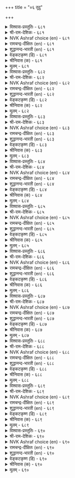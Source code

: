 +++
title = "०६ तूदु"

+++


<details><summary>विश्वास-प्रस्तुतिः - ६८१</summary>

अऩ्पुडैमै आऩ्ऱ कुडिप्पिऱत्तल् वेन्दवाम्
पण्बुडैमै तूदुरैप्पाऩ् पण्बु। ६८१
</details>

<details><summary>श्री-राम-देशिकः - ६८१</summary>

अधिकारः ६९. दौत्यम्  
बन्धुप्रीतिः कुलीनत्वं राजवाञ्छितसद्गुणाः ।  
अतैर्विशेषणैर्युक्तो दूतो भवितुमर्हति ॥ ६८१॥
</details>

<details><summary>NVK Ashraf choice (en) - ६८१</summary>

०६८१
Kindliness, high birth, and a nature pleasing to kings
Are the qualities of an envoy. *
(Satguru Subramuniyaswami)
</details>

<details><summary>रामचन्द्र-दीक्षितः (en) - ६८१</summary>

681\. aṉpu uṭaimai, āṉṟa kuṭippiṟattal, vēntu avām  
paṇpu uṭaimai,- tūtu uraippāṉ paṇpu.

681\. The characteristics of an ambassador are lovability, noble birth and other qualities which evoke the monarch’s respect.  
</details>

<details><summary>शुद्धानन्द-भारती (en) - ६८१</summary>

1\. அன்புடைமை ஆன்ற குடிப்பிறத்தல் வேந்தவாம்  
பண்புடைமை தூதுரைப்பான் பண்பு.  
Love, noble birth, good courtesy  
Pleasing kings mark true embassy.        681  
</details>

<details><summary>वेङ्कटकृष्ण (हि) - ६८१</summary>

681
स्नेहशीलता उच्चकुल, नृप-इच्छित आचार ।  
राज-दूत में चाहिये, यह उत्तम संस्कार ॥
</details>

<details><summary>श्रीनिवास (क) - ६८१</summary>

681. प्रीतियुळ्ळवनागिरुवुदु, तक्क वंशोद्भवनागिरुवुदु, अरसनु मॆच्चुव गुणगळन्नु पडॆदिरुवुदु- इवु
रायभारवन्नु नडॆसुववन लक्षणगळु.

</details>

<details><summary>मूलम् - ६८१</summary>

अऩ्पुडैमै आऩ्ऱ कुडिप्पिऱत्तल् वेन्दवाम्
पण्बुडैमै तूदुरैप्पाऩ् पण्बु। ६८१
</details>

<details><summary>विश्वास-प्रस्तुतिः - ६८२</summary>

अऩ्पऱिवु आराय्न्द सॊल्वऩ्मै तूदुरैप्पार्क्कु
इऩ्ऱि यमैयाद मूऩ्ऱु। ६८२
</details>

<details><summary>श्री-राम-देशिकः - ६८२</summary>

विमृश्य वाक्यकथनपाटवं ज्ञानमार्जवम् ।  
राजप्रीतिरिमे दूतो त्रयः स्वाभाविका गुणाः ॥ ६८२॥
</details>

<details><summary>NVK Ashraf choice (en) - ६८२</summary>

०६८२
An envoy's three essentials
Are loyalty, intelligence and sagacious speech.
(P.S. Sundaram)
</details>

<details><summary>रामचन्द्र-दीक्षितः (en) - ६८२</summary>

682\. aṉpu, aṟivu, ārāynta colvaṉmai-tūtu uraippārkku  
iṉṟiyamaiyāta mūṉṟu.

682\. Love, wisdom, ability to talk with full knowledge, are the three indispensable qualities of an ambassador.  
</details>

<details><summary>शुद्धानन्द-भारती (en) - ६८२</summary>

2\. அன்பறிவு ஆராய்ந்த சொல்வன்மை தூதுரைப்பார்க்கு  
இன்றி யமையாத மூன்று.  
Envoys must bear love for their prince  
Knowledge and learned eloquence.        682  
</details>

<details><summary>वेङ्कटकृष्ण (हि) - ६८२</summary>

682
प्रेम बुद्धिमानी तथा, वाक्शक्ति सविवेक ।  
ये तीनों अनिवार्य हैं, राजदूत को एक ॥
</details>

<details><summary>श्रीनिवास (क) - ६८२</summary>

682. प्रीति, (तन्न व्यवहारदल्लि) अरिवु, विचारमाडि आडुव मातुगारिकॆ- इवु मूरु दूतनल्लि अनिवार्यवाद गुणगळु.

</details>

<details><summary>मूलम् - ६८२</summary>

अऩ्पऱिवु आराय्न्द सॊल्वऩ्मै तूदुरैप्पार्क्कु
इऩ्ऱि यमैयाद मूऩ्ऱु। ६८२
</details>

<details><summary>विश्वास-प्रस्तुतिः - ६८३</summary>

नूलारुळ् नूल्वल्लऩ् आगुदल् वेलारुळ्
वॆऩ्ऱि विऩैयुरैप्पाऩ् पण्बु। ६८३
</details>

<details><summary>श्री-राम-देशिकः - ६८३</summary>

निजराजजयोपायकथनं परभूपतौ ।  
दूतस्य लक्षणं नीतिशास्त्रज्ञत्वं निगद्यते ॥ ६८३॥
</details>

<details><summary>NVK Ashraf choice (en) - ६८३</summary>

०६८३
An envoy should be a scholar among the learned
To succeed among the powerful.
(P.S. Sundaram), (N.V.K. Ashraf)
</details>

<details><summary>रामचन्द्र-दीक्षितः (en) - ६८३</summary>

683\. nūlāruḷ nūl vallaṉ ākutal-vēlāruḷ  
veṉṟi viṉai uraippāṉ paṇpu.

683\. A skilful ambassador who wishes to gain his mission among other monarchs wielding the spear must be more learned than the learned.  
</details>

<details><summary>शुद्धानन्द-भारती (en) - ६८३</summary>

3\. நூலாருள் நூல்வல்லன் ஆகுதல் வேலாருள்  
வென்றி வினையுரைப்பான் பண்பு.  
Savant among savants, he pleads  
Before lanced king, triumphant words.        683  
</details>

<details><summary>वेङ्कटकृष्ण (हि) - ६८३</summary>

683
रिपु-नृप से जा जो करे, निज नृप की जय-बात ।  
लक्षण उसका वह रहे, विज्ञों में विख्यात ॥
</details>

<details><summary>श्रीनिवास (क) - ६८३</summary>

683. (दूतनादवनु) बेरॆ अरसरल्लिगॆ होगि तन्नरसन विजय साधनॆगळन्नु विशदपडिसुव जाण्मॆयन्नु तोरुवुदरिन्द,
राज्य शास्त्र बल्लवरल्लॆ पण्डितनॆनिसिकॊळ्ळुत्तानॆ.

</details>

<details><summary>मूलम् - ६८३</summary>

नूलारुळ् नूल्वल्लऩ् आगुदल् वेलारुळ्
वॆऩ्ऱि विऩैयुरैप्पाऩ् पण्बु। ६८३
</details>

<details><summary>विश्वास-प्रस्तुतिः - ६८४</summary>

अऱिवुरु वाराय्न्द कल्विइम् मूऩ्ऱऩ्
सॆऱिवुडैयाऩ् सॆल्ग विऩैक्कु। ६८४
</details>

<details><summary>श्री-राम-देशिकः - ६८४</summary>

विमर्शसहिता विद्या रूपं स्वाभाविकी मतिः ।  
एतत्त्रितयसम्पन्नो दौत्यकर्म समाचरेत् ॥ ६८४॥
</details>

<details><summary>NVK Ashraf choice (en) - ६८४</summary>

०६८४
Let him go on a mission who has these three:
Wisdom, personality and scholarship. *
(Satguru Subramuniyaswami), (P.S. Sundaram)
</details>

<details><summary>रामचन्द्र-दीक्षितः (en) - ६८४</summary>

684\. aṟivu, uru, ārāynta kalvi, im mūṉṟaṉ  
ceṟivu uṭaiyāṉ celka, viṉaikku.

684\. Only those who have wisdom, personality and mature scholarship must be sent on a mission.  
</details>

<details><summary>शुद्धानन्द-भारती (en) - ६८४</summary>

4\. அறிவுரு ஆராய்ந்த கல்விஇம் மூன்றன்  
செறிவுடையான் செல்க வினைக்கு.  
Who has these three: good form, sense, lore  
Can act as bold ambassador.        684  
</details>

<details><summary>वेङ्कटकृष्ण (हि) - ६८४</summary>

684
दूत कार्य हित वह चले, जिसके रहें अधीन ।  
शिक्षा अनुसंधानयुत, बुद्धि, रूप ये तीन ॥
</details>

<details><summary>श्रीनिवास (क) - ६८४</summary>

684. (स्वाभाविक) अरिवु, आकर्षक नोट, सतत प्रयत्नदिन्द बन्द कलिकॆ- ई मूरर हॊन्दाणिकॆयुळ्ळवनु, दूदु हेळुव
कॆलसक्कॆ तॊडगबहुदु.

</details>

<details><summary>मूलम् - ६८४</summary>

अऱिवुरु वाराय्न्द कल्विइम् मूऩ्ऱऩ्
सॆऱिवुडैयाऩ् सॆल्ग विऩैक्कु। ६८४
</details>

<details><summary>विश्वास-प्रस्तुतिः - ६८५</summary>

तॊगच् चॊल्लित् तूवाद नीक्कि नगच्चॊल्लि
नऩ्ऱि पयप्पदान् दूदु। ६८५
</details>

<details><summary>श्री-राम-देशिकः - ६८५</summary>

ग्रथयित्वा बहून् शब्दानपशब्दानपोह्य च ।  
पत्युएमनोऽनुकूलं यो वक्ति दूतः स कथ्यते ॥ ६८५॥
</details>

<details><summary>NVK Ashraf choice (en) - ६८५</summary>

०६८५
An envoy's words should be compact,
Unoffending, pleasant and useful.
(P.S. Sundaram)
</details>

<details><summary>रामचन्द्र-दीक्षितः (en) - ६८५</summary>

685\. tokac colli, tūvāta nīkki, nakac colli,  
naṉṟi payappatu ām-tūtu.

685\. A good ambassador is he who can talk cogently and sweetly and who is not offensive even in saying things that are disagreeable.  
</details>

<details><summary>शुद्धानन्द-भारती (en) - ६८५</summary>

5\. தொகச்சொல்லித் தூவாத நீக்கி நகச்சொல்லி  
நன்றி பயப்பதாம் தூது.  
Not harsh, the envoy's winsome ways  
Does good by pleasant words concise.        685  
</details>

<details><summary>वेङ्कटकृष्ण (हि) - ६८५</summary>

685
पुरुष वचन को त्याग कर, करे समन्वित बात ।  
लाभ करे प्रिय बोल कर, वही दूत है ज्ञात ॥
</details>

<details><summary>श्रीनिवास (क) - ६८५</summary>

685. हॊरनाडिन अरसरिगॆ हेळुवुदन्नु सङ्ग्रहवागि, अहितवाद विषयगळन्नु बिट्टु, नगॆसूसुवन्तॆ हेळि तन्नरसनिगॆ
ऒळ्ळॆयदागुवन्तॆ माडुववने दूतनॆनिसिकॊळ्ळुवनु.

</details>

<details><summary>मूलम् - ६८५</summary>

तॊगच् चॊल्लित् तूवाद नीक्कि नगच्चॊल्लि
नऩ्ऱि पयप्पदान् दूदु। ६८५
</details>

<details><summary>विश्वास-प्रस्तुतिः - ६८६</summary>

कऱ्ऱुक्कण् अञ्जाऩ् सॆलच्चॊल्लिक् कालत्ताल्
तक्कदु अऱिवदाम् तूदु। ६८६
</details>

<details><summary>श्री-राम-देशिकः - ६८६</summary>

नितीज्ञाः स्फुटवक्ता च धैर्यवान् रिपुसन्निधौ ।  
कालानुकूलप्रज्ञावन् दूतः स्यात् शास्त्रसम्मतः ॥ ६८६॥
</details>

<details><summary>NVK Ashraf choice (en) - ६८६</summary>

०६८६
An envoy should be well-read, fearless, persuasive,
And know what fits the occasion. *
(P.S. Sundaram), (M.S. Poornalingam Pillai)
</details>

<details><summary>रामचन्द्र-दीक्षितः (en) - ६८६</summary>

686\. kaṟṟu, kaṇ añcāṉ, celac colli, kālattāl  
takkatu aṟivatu ām-tūtu.

686\. The envoy must be learned, fearless, persuasive and expedient.  
</details>

<details><summary>शुद्धानन्द-भारती (en) - ६८६</summary>

6\. கற்றுக்கண் அஞ்சான் செலச்சொல்லிக் காலத்தால்  
தக்கது அறிவதாம் தூது.  
Learned; fearless, the envoy tends  
Convincing words which time demands.        686  
</details>

<details><summary>वेङ्कटकृष्ण (हि) - ६८६</summary>

686
नीति सीख हर, हो निडर, कर प्रभावकर बात ।  
समयोचित जो जान ले, वही दूत है ज्ञात ॥
</details>

<details><summary>श्रीनिवास (क) - ६८६</summary>

686. (राजनीति मॊदलादुवुगळन्नु) कलितु, (हगॆगळ बिरुनोटक्कॆ) हॆदरदॆ, हेळुवुदन्नु मनमुट्टुवन्तॆ हेळि, कालक्कॆ
तक्क तिळुवळिकॆ हॊन्दिरुववने दूतनॆनिसिकॊळ्ळुवनु.

</details>

<details><summary>मूलम् - ६८६</summary>

कऱ्ऱुक्कण् अञ्जाऩ् सॆलच्चॊल्लिक् कालत्ताल्
तक्कदु अऱिवदाम् तूदु। ६८६
</details>

<details><summary>विश्वास-प्रस्तुतिः - ६८७</summary>

कडऩऱिन्दु कालङ् गरुदि इडऩऱिन्दु
ऎण्णि उरैप्पाऩ् तलै। ६८७
</details>

<details><summary>श्री-राम-देशिकः - ६८७</summary>

कर्तव्यार्थपरिज्ञाता तत्कृतौ देशकालवित् ।  
विमृश्य कथनीयार्थवक्ता स्याद् दूतसत्तमः ॥ ६८७॥
</details>

<details><summary>NVK Ashraf choice (en) - ६८७</summary>

०६८७
The best know their mission, bide their time,
Wait for the occasion and think before speaking.
(N.V.K. Ashraf)
</details>

<details><summary>रामचन्द्र-दीक्षितः (en) - ६८७</summary>

687\. kaṭaṉ aṟintu, kālam karuti, iṭaṉ aṟintu,  
eṇṇi, uraippāṉ talai.

687\. The best envoy states his case convincingly knowing his duty at the proper time and place.  
</details>

<details><summary>शुद्धानन्द-भारती (en) - ६८७</summary>

7\. கடனறிந்து காலம் கருதி இடனறிந்து  
எண்ணி உரைப்பான் தலை.  
Knowing duty time and place  
The envoy employs mature phrase.        687  
</details>

<details><summary>वेङ्कटकृष्ण (हि) - ६८७</summary>

687
स्थान समय कर्तव्य भी, इनका कर सुविचार ।  
बात करे जो सोच कर, उत्तम दूत निहार ॥
</details>

<details><summary>श्रीनिवास (क) - ६८७</summary>

687. तन्न कर्तव्यवन्नु चॆन्नागि बल्लवनागि, अदन्नु नॆरवेरिसलु तक्क कालवन्नु निरीक्षिसि, तक्क स्थळवन्नू बल्लवनागि,
विचारमाडि, दूत कार्यवन्नु नॆरवेरिस बल्लवनु दूतरल्लिये श्रेष्ठनॆनिसिकॊळ्ळुवनु.

</details>

<details><summary>मूलम् - ६८७</summary>

कडऩऱिन्दु कालङ् गरुदि इडऩऱिन्दु
ऎण्णि उरैप्पाऩ् तलै। ६८७
</details>

<details><summary>विश्वास-प्रस्तुतिः - ६८८</summary>

तूय्मै तुणैमै तुणिवुडैमै इम्मूऩ्ऱिऩ्
वाय्मै वऴियुरैप्पाऩ् पण्बु। ६८८
</details>

<details><summary>श्री-राम-देशिकः - ६८८</summary>

अर्थकामोष्वनासक्तिः सर्वदा साह्यकारिता ।  
मनोदार्ढ्य च दूतानां लक्षणं प्रोच्यते बुधैः ॥ ६८८॥
</details>

<details><summary>NVK Ashraf choice (en) - ६८८</summary>

०६८८
A truthful messenger should have these three qualities:
Goodness, friendliness and boldness.
(N.V.K. Ashraf)
</details>

<details><summary>रामचन्द्र-दीक्षितः (en) - ६८८</summary>

688\. tūymai, tuṇaimai, tuṇivu uṭaimai, im mūṉṟiṉ  
vāymai-vaḻi uraippāṉ paṇpu.

688\. The qualifications of a true envoy are morality, loyalty to his monarch and courage.  
</details>

<details><summary>शुद्धानन्द-भारती (en) - ६८८</summary>

8\. தூய்மை துணைமை துணிவுடைமை இம்மூன்றின்  
வாய்மை வழியுரைப்பான் பண்பு.  
The true envoy of three virtues  
Is pure helpful and bold in views.        688  
</details>

<details><summary>वेङ्कटकृष्ण (हि) - ६८८</summary>

688
शुद्ध आचरण संग-बल, तथा धैर्य ये तीन ।  
इनके ऊपर सत्यता, लक्षण दूत प्रवीण ॥
</details>

<details><summary>श्रीनिवास (क) - ६८८</summary>

688. शुद्धवाद नडतॆ, परर सहकार, विदॆगारिकॆ- ई मूरर वास्तवतॆयन्नु तिळिदिरुवुदे दूत कार्य माडुववन
लक्षणगळु.

</details>

<details><summary>मूलम् - ६८८</summary>

तूय्मै तुणैमै तुणिवुडैमै इम्मूऩ्ऱिऩ्
वाय्मै वऴियुरैप्पाऩ् पण्बु। ६८८
</details>

<details><summary>विश्वास-प्रस्तुतिः - ६८९</summary>

विडुमाऱ्ऱम् वेन्दर्क्कु उरैप्पाऩ् वडुमाऱ्ऱम्
वाय्सेरा वऩ्क णवऩ्। ६८९
</details>

<details><summary>श्री-राम-देशिकः - ६८९</summary>

देहवाक्यं प्रमाद्यापि न बूयोद्योऽरिसन्निधौ ।  
राजवार्तामन्यराज्ञि वक्तुं युक्तः स एव हि ॥ ६८९॥
</details>

<details><summary>NVK Ashraf choice (en) - ६८९</summary>

०६८९
A king's herald will not even negligently
Utter words that leave a stain.
(P.S. Sundaram)
</details>

<details><summary>रामचन्द्र-दीक्षितः (en) - ६८९</summary>

689\. viṭu māṟṟam vēntarkku uraippāṉ-vaṭu māṟṟam  
vāy cōrā vaṉkaṇavaṉ.

689\. He who does not falter even when faced with personal danger is fit to deliver his king’s message.  
</details>

<details><summary>शुद्धानन्द-भारती (en) - ६८९</summary>

9\. விடுமாற்றம் வேந்தர்க்கு உரைப்பான் வடுமாற்றம் -  
வாய்சோரா வன்க ணவன்.  
The envoy who ports the king's message  
Has flawless words and heart's courage.        689  
</details>

<details><summary>वेङ्कटकृष्ण (हि) - ६८९</summary>

689
नृप को जो संदेशवह, यों हो वह गुण-सिद्ध ।  
भूल चूक भी निंद्य वच, कहे न वह दृढ़-चित्त ॥
</details>

<details><summary>श्रीनिवास (क) - ६८९</summary>

689. दोषवुळ्ळ मातुगळन्नु बायितप्पियू हेळदिरुव निश्चलधोरणॆयुळ्ळवने अरसनु हेळिकळिसिद मातुगळन्नु
इतर अरसरिगॆ हेळलु समर्थनादवनु.

</details>

<details><summary>मूलम् - ६८९</summary>

विडुमाऱ्ऱम् वेन्दर्क्कु उरैप्पाऩ् वडुमाऱ्ऱम्
वाय्सेरा वऩ्क णवऩ्। ६८९
</details>

<details><summary>विश्वास-प्रस्तुतिः - ६९०</summary>

इऱुदि पयप्पिऩुम् ऎञ्जादु इऱैवऱ् कु
उऱुदि पयप्पदाम् तूदु। ६९०
</details>

<details><summary>श्री-राम-देशिकः - ६९०</summary>

शत्रुबाधामवाप्तोऽपि निर्भयः शत्रुमन्निधौ ।  
प्रतिप्रभाववक्ता यः तं दूतं ब्रुवते बुधाः ॥ ६९०॥
</details>

<details><summary>NVK Ashraf choice (en) - ६९०</summary>

०६९०
A brave envoy braves his life to safeguard
The ruler's interests at any cost. *
(J. Narayanaswamy)
</details>

<details><summary>रामचन्द्र-दीक्षितः (en) - ६९०</summary>

690\. iṟuti payappiṉum, eñcātu, iṟaivaṟku  
uṟuti payappatu ām-tūtu.

690\. A true envoy delivers his message even at the risk of death.  
</details>

<details><summary>शुद्धानन्द-भारती (en) - ६९०</summary>

10\. இறுதி பயப்பினும் எஞ்சாது இறைவர்க்கு  
உறுதி பயப்பதாம் தூது.  
Braving death the bold envoy  
Assures his king's safety and joy.        690  
</details>

<details><summary>वेङ्कटकृष्ण (हि) - ६९०</summary>

690
चाहे हो प्राणान्त भी, निज नृप का गुण-गान ।  
करता जो भय के बिना, दूत उसी को जान ॥
</details>

<details><summary>श्रीनिवास (क) - ६९०</summary>

690. तनगॆ (तन्न कॆलसदल्लि) सावु सम्भविसिदरू हॆदरदॆ, अरसनिगॆ ऒळ्ळॆयदु उण्टागुवन्तॆ माडुववने
दूतनॆनिसिकॊळ्ळुवनु.
</details>

<details><summary>मूलम् - ६९०</summary>

इऱुदि पयप्पिऩुम् ऎञ्जादु इऱैवऱ् कु
उऱुदि पयप्पदाम् तूदु। ६९०
</details>

